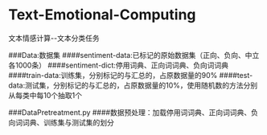 # Text-Emotional-Computing
文本情感计算--文本分类任务

###Data:数据集
####sentiment-data:已标记的原始数据集（正向、负向、中立各1000条）
####sentiment-dict:停用词典、正向词词典、负向词词典
####train-data:训练集，分别标记的与汇总的，占原数据量的90%
####test-data:测试集，分别标记的与汇总的，占原数据量的10%，使用随机数的方法分别从每类中每10个抽取1个

###DataPretreatment.py
####数据预处理：加载停用词词典、正向词词典、负向词词典、训练集与测试集的划分

